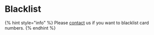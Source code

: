 # Blacklist

{% hint style="info" %}
Please [contact](../../help/contact.md) us if you want to blacklist card numbers.
{% endhint %}
